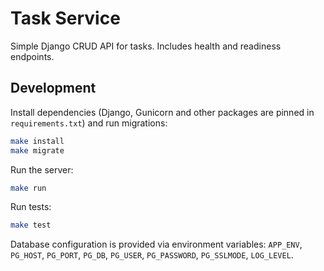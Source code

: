 # Task Service

Simple Django CRUD API for tasks. Includes health and readiness endpoints.

## Development

Install dependencies (Django, Gunicorn and other packages are pinned in
`requirements.txt`) and run migrations:

```bash
make install
make migrate
```

Run the server:

```bash
make run
```

Run tests:

```bash
make test
```

Database configuration is provided via environment variables:
`APP_ENV`, `PG_HOST`, `PG_PORT`, `PG_DB`, `PG_USER`, `PG_PASSWORD`, `PG_SSLMODE`, `LOG_LEVEL`.
